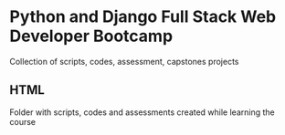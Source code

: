 # Python and Django Full Stack Web Developer Bootcamp

Collection of scripts, codes, assessment, capstones projects

## HTML

Folder with scripts, codes and assessments created while learning the course
